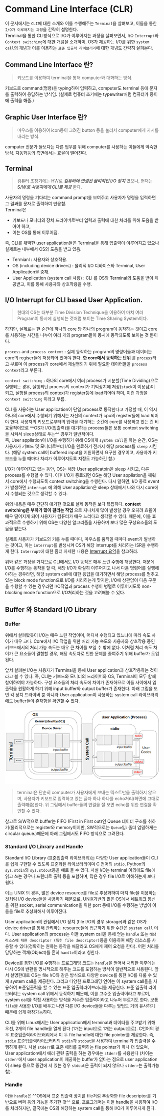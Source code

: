 # Command Line Interface (CLR)

이 문서에서는 `CLI`에 대한 소개와 이를 수행해주는 `Terminal`을 살펴보고, 이들을 통한 `I/O가 이루어지는 과정`을 간략히 설명한다.  
Terminal을 통한 CLI방식으로 I/O가 이루어지는 과정을 살펴보면서, I/O `Interrupt`와 `Context switching`에 대한 개념을 소개하며, OS가 제공하는 I/O를 위한 `system call`의 개념과 이를 이용하는 `표준 입출력 라이브러리`에 대한 개념도 간략히 살펴본다. 

## Command Line Interface 란?

> 키보드를 이용하여 terminal을 통해 computer와 대화하는 방식.  

키보드로 command(명령)을 typing하여 입력하고, computer도 terminal 등에 문자를 출력하여 응답하는 방식임. (실제로 컴퓨터 초기에는 typewriter처럼 컴퓨터가 종이에 출력을 해줌.)

## Graphic User Interface 란?

> 마우스를 이용하여 icon등이 그려진 button 등을 눌러서 computer에게 지시를 내리는 방식. 

computer 전문가 들보다는 다른 업무를 위해 computer를 사용하는 이들에게 익숙한 방식. 자동화등의 측면에서는 효율이 떨어진다.

## Terminal

>컴퓨터 초창기에는 HW로 ***컴퓨터에 연결된 물리적인 I/O 장치*** 였으나, 현재는 ***S/W로 사용자에게 CLI를 제공*** 한다. 

사용자의 명령을 기다리는 command prompt를 보여주고 사용자가 명령을 입력하면 그 결과를 문자로 출력하여 반응함.  
Terminal은

* 키보드나 모니터의 장치 드라이버로부터 입력과 출력에 대한 처리를 위해 도움을 받아야 하고, 
* 이는 OS를 통해 이루어짐. 
  

즉, CLI를 채택한 user application들은 Terminal을 통해 입출력이 이루어지고 있으나 실제로는 내부에서 OS의 도움을 받고 있음. 

* Termianl : 사용자와 상호작용.
* OS (including device drivers) : 물리적 I/O 디바이스와 Terminal, User Application을 중재.
* User Application (system call 사용) : CLI 를 OS와 Terminal의 도움을 받아 제공받고, 이를 통해 사용자와 상호작용을 수행.

## I/O Interrupt for CLI based User Application.

> 현대의 OS는 대부분 Time Division Technique을 이용하여 마치 여러 Program이 동시에 실행되는 것처럼 보이는 Time Sharing System이다.  

하지만, 실제로는 한 순간에 하나의 core 당 하나의 program이 동작하는 것이고 core를 사용하는 시간을 나누어 여러 개의 program들이 동시에 동작되도록 보이는 것 뿐이다.  

`process` and `process context`
: 실제 동작하는 program의 명령어들과 데이터는 core의 regiser들에 저장되어 있어야 한다. **한 core에서 동작하는 단위** 를 `process`라고 부르며 이 process가 core에서 재실행되기 위해 필요한 데이터들을 `process context`라고 부른다.  

`context switching`
: 하나의 core에서 여러 process가 시분할(Time Dividing)으로 실행되는 경우, 실행되던 process의 context가 기억장치에 저장(`stack`이 이용됨)이 되고, 실행될 process의 context가 register등에 load되어야 하며, 이런 과정을 `context switching` 이라고 부름.


CLI 를 사용하는 User application이 단일 process로 동작한다고 가정할 때, 이 역시 하나의 core에서 수행되기 위해서는 자신의 context가 cpu의 register들에 load 되어야 한다. 사용자의 키보드로부터의 입력을 대기하는 순간에 core를 사용하고 있는 건 비효율적이므로 ^^OS가 I/O(입출력)을 대기하는 process들은 보통 context switching을 시켜서 sleep상태로 두는^^ 경우가 일반적이다.  
즉, User appliation이 I/O를 수행하기 위해 OS에게 `system call`을 하는 순간, OS는 사용자가 키보드 및 모니터로부터 I/O을 완료하기 전까지 해당 process를 `sleep` 시킨다. (해당 system call이 buffered input을 지원하면서 요구한 경우이고, 사용자가 키보드를 누를 때마다 처리가 이루어지도록 지정도 가능하긴 함.)

I/O가 이루어지고 있는 동안, OS는 해당 User applicatoin을 sleep 시키고, 다른 process를 수행할 수 있다. 이후 I/O가 종료되면 OS는 해당 User appliation을 깨워서 core에서 수행되도록 context switching을 수행한다. 다시 말하면, I/O 종료 event가 발생하면 `interrupt` 에 의해 User appliation은 sleep 상태에서 나와 다시 core에서 수행되는 것으로 생각할 수 있다.  

위의 내용은 매우 간단히 애기한 것으로 실제 동작은 보다 복잡하다. **context switching은 부하가 많이 걸리는 작업** 으로 지나치게 많이 발생할 경우 오히려 효율이 매우 떨어지게 되어 사용자가 컴퓨터가 매우 느리다고 생각할 수 있다. 때문에, 이를 효과적으로 수행하기 위해 OS는 다양한 알고리즘을 사용하며 보다 많은 구성요소들의 도움을 받는다. 

실제로 사용자가 키보드의 키를 누를 때마다, 마우스를 움직일 때마다 event가 발생하는 것이고, 이는 `interrupt`를 발생시켜 OS가 해당 interrupt를 처리하는 ISR을 수행하게 한다. `Interrupt`에 대한 좀더 자세한 내용은 [Interrupt 요약](https://dsaint31.tistory.com/entry/CE-Interrupt-%EC%9A%94%EC%95%BD-Computer-%EA%B8%B0%EC%A4%80)을 참고하라.  

위와 같은 과정을 거치므로 CLI에서도 I/O 동작은 매우 느린 수행에 해당한다. 때문에 I/O를 수행하는 동작을 할 때, 해당 I/O가 확실히 이루어지고 나서 다음 명령어를 실행해야하는 경우라면, 해당 system call에 대한 응답을 대기하면서 해당 process를 멈추고 있는 block mode function으로 I/O를 처리하는게 맞지만, I/O에 상관없이 다음 구문을 수행할 수 있는 경우라면 I/O작업과 process 수행이 병렬로 이루어지도록 non-blocking mode function으로 I/O처리하는 것을 고려해볼 수 있다.

## Buffer 와 Standard I/O Library

### Buffer

위에서 살펴봤듯이 I/O는 매우 느린 작업이며, 어디서 수행되고 있느냐에 따라 속도 차이가 매우 크다. Core에서 I/O 작업을 위한 처리 가능 속도와 사용자와 상호작용 중인 키보드에서의 처리 가능 속도는 매우 큰 차이를 보일 수 밖에 없다. 이처럼 처리 속도 차이가 큰 요소들이 결합할 경우, 해당 속도차로 인한 문제를 줄여주기 위해 buffer가 도입된다.

앞서 살펴본 I/O는 사용자가 Terminal을 통해 User application과 상호작용하는 것이라고 볼 수 있다. 즉, CLI는 키보드와 모니터의 드라이버와 OS, Terminal이 모두 함께 참여하여야 가능하다. 구성 요소들의 처리 속도에 차이가 존재하므로 이들 사이에서 입출력을 원활하게 하기 위해 input buffer와 output buffer가 존재한다. 아래 그림을 보면 각 장치 드라이버 뿐 아니라 User application이 사용하는 system call 라이브러리에도 buffer들이 존재함을 확인할 수 있다. 

![cli_m](img/terminal_cli_os_io.png)

> terminal은 단순히 computer가 사용자에게 보내는 텍스트만을 출력하지 않으며, 사용자가 키보드로 입력하고 있는 글자 하나 하나를 echo처리(화면에 그대로 출력해줌)한다. 위 그림에서 buffer들의 연결을 잘 보면 echo를 위한 연결을 확인할 수 있다. 


참고로 S/W적으로 buffer는 FIFO (First in First out)인 Queue 데이터 구조를 취하기(물리적으로는 register와 memory이지만, SW적으로는 `Queue`임: 좀더 엄밀하게는 circular queue.)때문에 아래 그림에서도 FIFO 방식으로 그려졌다.


### Standard I/O Library and Handle

Standard I/O Library (표준입출력 라이브러리)는 다양한 User application들이 CLI를 쉽게 구현할 수 있도록 표준화된 라이브러리이며 C 언어의 `stdio`, Python의 `sys.stdin`와 `sys.stdout`등을 예로 들 수 있다. 사실 I/O는 terminal 이외에도 file에 읽고 쓰는 경우나 프린터로 출력 등을 포함하며, 많은 경우 file I/O로 이해하는게 보다 쉽다. 

이는 UNIX 의 경우, 많은 device resource를 file로 추상화하여 마치 file을 이용하는 것처럼 I/O device들을 사용하기 때문으로, UNIX기반의 많은 OS에서 네트워크 통신을 위한 socket, serial communication을 위한 port 등에 I/O를 수행하는 방법이 이들을 file로 추상화해서 이루어진다.

User application의 관점에서 I/O 장치 (file I/O의 경우 storage)와 같은 OS가 device driver를 통해 관리하는 resource들에 접근하기 위한 수단은 `system call` 이다. User application의 process는 이들 system call을 통해 얻는 `handle` 또는 `해당 리소스에 대한 descriptor (특히 file descriptor)`등을 이용하여 해당 리소스를 사용할 수 있다(정확히는 원하는 동작을 해달라고 OS에게 제어 요청을 한다). 어떤 처리를 담당하는 객체(Object)를 흔히 `handle`이라고 칭한다.

Device를 통한 I/O를 수행하는 프로그래밍 코드는 `handle`을 얻어서 처리한 이후에는 다시 OS에 반환을 명시적으로 해주는 코드를 포함하는 방식이 일반적으로 사용된다. 앞서 설명한대로 OS는 file I/O와 같은 방식으로 다양한 device를 통한 I/O를 다룰 수 있게 system call을 제공한다. 그리고 다양한 프로그래밍 언어는 이 system call들을 사용하여 표준입출력을 할 수 있는 표준 입출력라이브러리를 제공한다. 표준 입출력 라이브러리는 system call 위에서 동작하기 때문에, 이를 고수준 입출력이라고 부르며, system call을 직접 사용하는 방식을 저수준 입출력이라고 나누어 부르기도 한다. 보통 `file`을 사용한 I/O를 배우고 나면 다른 I/O device들을 다루는 방법도 거의 유사하기 때문에 쉽게 확장가능하다. 

CLI를 위해 Linux에서는 User application에서 terminal과 데이터를 주고받기 위해 우선, 2개의 file handle을 열게 된다 (1개는 input으로 1개는 output으로). C언어의 경우 표준입출력라이브러리에서 이 두 file handle에 대한 file pointer를 제공한다. 즉, `stdio` 표준입출력라이브러리의 `stdin`과 `stdout`을 사용하여 terminal과 입출력을 수행하게 된다. 사실 `stderr`로 표준 에러를 출력하는 file pointer가 하나 더 있으며, User application에서 에러 관련 출력을 하는 경우에는 `stderr`를 사용한다 (차이는 `stderr`에서 user application이 제공하는 buffer가 없다는 점으로 user application이 sleep 등으로 중간에 서 있는 경우 `stdout`은 출력이 되지 않으나 `stderr`는 출력가능함).  

### Handle

이들 `handle`은 ^^OS에서 표준 입출력 장치를 file처럼 추상화한 file descriptor를 기반으로 버퍼 등의 기능을 추가한 것^^ 으로, 프로그래머는 이들 handle을 사용하여 I/O를 처리하지만, 결국에는 OS의 해당하는 system call을 통해 I/O가 이루어지게 된다.
